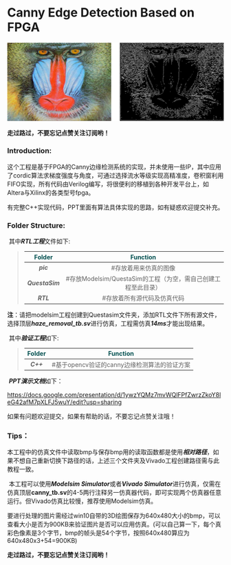 # Canny Edge Detection Based on FPGA

![result](5.Pic/readme_pic/result.png)

**走过路过，不要忘记点赞关注订阅哟！**

### Introduction:

​	这个工程是基于FPGA的Canny边缘检测系统的实现，并未使用一些IP，其中应用了cordic算法求梯度强度与角度，可通过选择流水等级实现高精准度，卷积窗利用FIFO实现，所有代码由Verilog编写，将很便利的移植到各种开发平台上，如Altera与Xilinx的各类型号fpga。

​	有完整C++实现代码，PPT里面有算法具体实现的思路，如有疑惑欢迎提交补充。

### Folder Structure:

​	其中***RTL工程***文件如下:

> | <font color=#004F4F>Folder</font> |             <font color=#004F4F>Function</font>              |
> | :-------------------------------: | :----------------------------------------------------------: |
> |             ***pic***             |                    #存放着用来仿真的图像                     |
> |          ***QuestaSim***          | #存放Modelsim/QuestaSim的工程（为空，需自己创建工程至此目录） |
> |             ***RTL***             |                 #存放着所有源代码及仿真代码                  |

**注**：请把modelsim工程创建到Questasim文件夹，添加RTL文件下所有源文件，选择顶层***haze_removal_tb.sv***进行仿真，工程需仿真***14ms***才能出现结果。

​	其中***验证工程***如下:

> | <font color=#004F4F>Folder</font> |     <font color=#004F4F>Function</font>      |
> | :-------------------------------: | :------------------------------------------: |
> |             ***C++***             | #基于opencv验证的canny边缘检测算法的验证方案 |

​	***PPT演示文档***如下：

https://docs.google.com/presentation/d/1ywzYQMz7mvWQlFPfZwrzZkoY8leG42afM7pXLFJ5wuY/edit?usp=sharing

如果有问题欢迎提交，如果有帮助的话，不要忘记点赞关注哦！

### Tips：

​	本工程中的仿真文件中读取bmp与保存bmp用的读取函数都是使用***相对路径***，如果不想自己重新切换下路径的话，上述三个文件夹及Vivado工程创建路径需与此教程一致。

​	本工程可以使用***Modelsim Simulator***或者***Vivado Simulator***进行仿真，仅需在仿真顶层**canny_tb.sv**的4-5两行注释另一仿真器代码，即可实现两个仿真器任意运行。但Vivado仿真比较慢，推荐使用Modelsim仿真。

​	要进行处理的图片需经过win10自带的3D绘图保存为640x480大小的bmp，可以查看大小是否为900KB来验证图片是否可以应用仿真。(可以自己算一下，每个真彩色像素是3个字节，bmp的帧头是54个字节，按照640x480算应为640x480x3+54=900KB)

**走过路过，不要忘记点赞关注订阅哟！**
